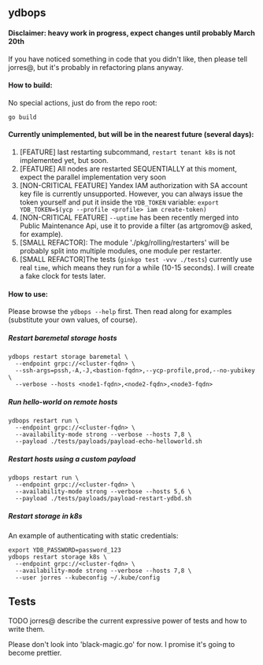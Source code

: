 ## ydbops

#### Disclaimer: heavy work in progress, expect changes until probably March 20th

If you have noticed something in code that you didn't like, then please tell jorres@, but it's probably in refactoring plans anyway.

#### How to build:

No special actions, just do from the repo root:

```
go build
```

#### Currently unimplemented, but will be in the nearest future (several days):

1. [FEATURE] last restarting subcommand, `restart tenant k8s` is not implemented yet, but soon.
1. [FEATURE] All nodes are restarted SEQUENTIALLY at this moment, expect the parallel implementation very soon
1. [NON-CRITICAL FEATURE] Yandex IAM authorization with SA account key file is currently unsupported. However, you can always issue the token yourself and put it inside the `YDB_TOKEN` variable: `export YDB_TOKEN=$(ycp --profile <profile> iam create-token)`
1. [NON-CRITICAL FEATURE] `--uptime` has been recently merged into Public Maintenance Api, use it to provide a filter (as artgromov@ asked, for example).
1. [SMALL REFACTOR]: The module './pkg/rolling/restarters' will be probably split into multiple modules, one module per restarter.
1. [SMALL REFACTOR]The tests (`ginkgo test -vvv ./tests`) currently use real `time`, which means they run for a while (10-15 seconds). I will create a fake clock for tests later.

#### How to use:

Please browse the `ydbops --help` first. Then read along for examples (substitute your own values, of course).

##### Restart baremetal storage hosts

```
ydbops restart storage baremetal \
  --endpoint grpc://<cluster-fqdn> \
  --ssh-args=pssh,-A,-J,<bastion-fqdn>,--ycp-profile,prod,--no-yubikey \
  --verbose --hosts <node1-fqdn>,<node2-fqdn>,<node3-fqdn>
```

##### Run hello-world on remote hosts

```
ydbops restart run \
  --endpoint grpc://<cluster-fqdn> \
  --availability-mode strong --verbose --hosts 7,8 \
  --payload ./tests/payloads/payload-echo-helloworld.sh
```

##### Restart hosts using a custom payload

```
ydbops restart run \
  --endpoint grpc://<cluster-fqdn> \
  --availability-mode strong --verbose --hosts 5,6 \
  --payload ./tests/payloads/payload-restart-ydbd.sh
```

##### Restart storage in k8s

An example of authenticating with static credentials:

```
export YDB_PASSWORD=password_123
ydbops restart storage k8s \
  --endpoint grpc://<cluster-fqdn> \
  --availability-mode strong --verbose --hosts 7,8 \
  --user jorres --kubeconfig ~/.kube/config
```

## Tests

TODO jorres@ describe the current expressive power of tests and how to write them.

Please don't look into 'black-magic.go' for now. I promise it's going to become prettier.
